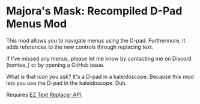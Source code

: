 # Majora's Mask: Recompiled D-Pad Menus Mod

This mod allows you to navigate menus using the D-pad. Furthermore, it adds references to the new controls through replacing text.

If I've missed any menus, please let me know by contacting me on Discord (tomtee_) or by opening a GitHub issue.

What is that icon you ask? It's a D-pad in a kaleidoscope. Because this mod lets you use the D-pad in the kaleidoscope. Duh.

Requires [EZ Text Replacer API](https://thunderstore.io/c/zelda-64-recompiled/p/LT_Schmiddy/EZ_Text_Replacer_API/).